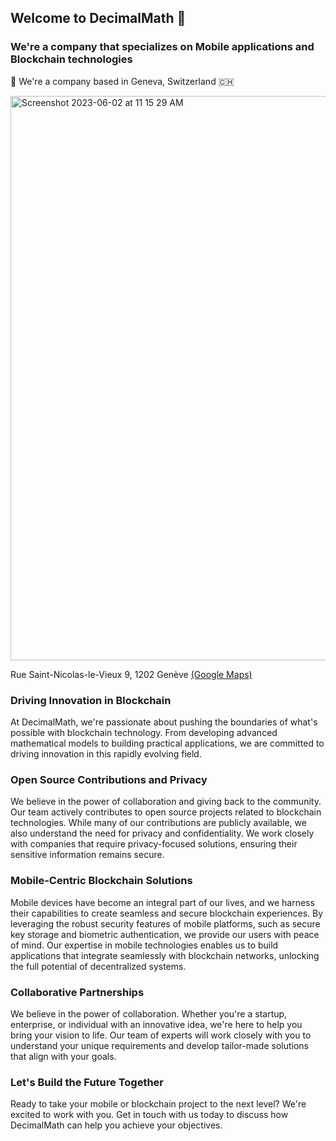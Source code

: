## Welcome to DecimalMath 👋

### We're a company that specializes on Mobile applications and Blockchain technologies

📍 We're a company based in Geneva, Switzerland 🇨🇭

<img width="903" alt="Screenshot 2023-06-02 at 11 15 29 AM" src="https://github.com/decimalMath/.github/assets/532450/4cf833a1-56f8-4e80-ab69-354b3b64c18a">

Rue Saint-Nicolas-le-Vieux 9, 1202 Genève [(Google Maps)](https://maps.app.goo.gl/emHR7WuPVApAFQSy6)

### Driving Innovation in Blockchain
At DecimalMath, we're passionate about pushing the boundaries of what's possible with blockchain technology. From developing advanced mathematical models to building practical applications, we are committed to driving innovation in this rapidly evolving field.

### Open Source Contributions and Privacy
We believe in the power of collaboration and giving back to the community. Our team actively contributes to open source projects related to blockchain technologies. While many of our contributions are publicly available, we also understand the need for privacy and confidentiality. We work closely with companies that require privacy-focused solutions, ensuring their sensitive information remains secure.

### Mobile-Centric Blockchain Solutions
Mobile devices have become an integral part of our lives, and we harness their capabilities to create seamless and secure blockchain experiences. By leveraging the robust security features of mobile platforms, such as secure key storage and biometric authentication, we provide our users with peace of mind. Our expertise in mobile technologies enables us to build applications that integrate seamlessly with blockchain networks, unlocking the full potential of decentralized systems.

### Collaborative Partnerships
We believe in the power of collaboration. Whether you're a startup, enterprise, or individual with an innovative idea, we're here to help you bring your vision to life. Our team of experts will work closely with you to understand your unique requirements and develop tailor-made solutions that align with your goals.

### Let's Build the Future Together
Ready to take your mobile or blockchain project to the next level? We're excited to work with you. Get in touch with us today to discuss how DecimalMath can help you achieve your objectives.

